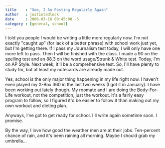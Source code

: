```yaml
---
title    : "See, I Am Posting Regularly Again"
author   : justintadlock
date     : 2006-03-16 09:45:00 -5
category : [general, school]
---
```


I told you people I would be writing a little more regularly now.  I'm not exactly "caught up" (for lack of a better phrase) with school work just yet, but I'm getting there.  If I pass my Journalism test today, I will only have one more left to pass.  Then I will be finished with the class.  I made a 90 on the spelling test and an 88.3 on the word usage/Strunk & White test.  Today, I'm on AP Style.  Next week, it'll be a comprehensive test.  So, I'll have plenty to study for, but at least my notecards are already made out.

Yes, school is the only major thing happening in my life right now.  I haven't even played my X-Box 360 in the last two weeks (I got it in January).  I have been working out lately though.  My roomate and I are doing the Body-For-Life workout, not the competition, just the workout.  It's a fairly easy program to follow, so I figured it'd be easier to follow it than making out my own workout and dieting plan.

Anyways, I've got to get ready for school.  I'll write again sometime soon.  I promise.

By the way, I love how good the weather men are at their jobs.  Ten-percent chance of rain, and it's been raining all morning.  Maybe I should grab my umbrella...
